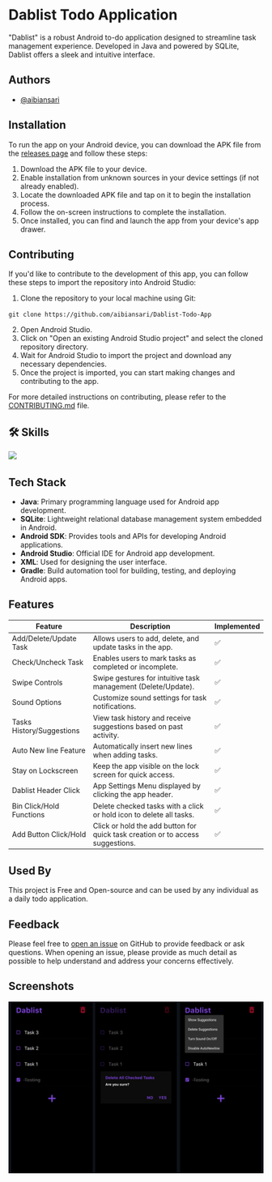
# Dablist Todo Application

"Dablist" is a robust Android to-do application designed to streamline task management experience. Developed in Java and powered by SQLite, Dablist offers a sleek and intuitive interface.


## Authors

- [@aibiansari](https://www.github.com/aibiansari)

## Installation

To run the app on your Android device, you can download the APK file from the [releases page](link-to-releases-page) and follow these steps:

1. Download the APK file to your device.
2. Enable installation from unknown sources in your device settings (if not already enabled).
3. Locate the downloaded APK file and tap on it to begin the installation process.
4. Follow the on-screen instructions to complete the installation.
5. Once installed, you can find and launch the app from your device's app drawer.
    
## Contributing

If you'd like to contribute to the development of this app, you can follow these steps to import the repository into Android Studio:

1. Clone the repository to your local machine using Git:

`git clone https://github.com/aibiansari/Dablist-Todo-App`

2. Open Android Studio.
3. Click on "Open an existing Android Studio project" and select the cloned repository directory.
4. Wait for Android Studio to import the project and download any necessary dependencies.
5. Once the project is imported, you can start making changes and contributing to the app.

For more detailed instructions on contributing, please refer to the [CONTRIBUTING.md](link-to-CONTRIBUTING.md) file.

## 🛠 Skills
<img src="https://skillicons.dev/icons?i=androidstudio,java,sqlite,atom,maven,debian,vscode,figma,svg,ai,ps,git,github,gradle," />


## Tech Stack
- **Java**: Primary programming language used for Android app development.
- **SQLite**: Lightweight relational database management system embedded in Android.
- **Android SDK**: Provides tools and APIs for developing Android applications.
- **Android Studio**: Official IDE for Android app development.
- **XML**: Used for designing the user interface.
- **Gradle**: Build automation tool for building, testing, and deploying Android apps.


## Features

| Feature                   | Description                                                                                 | Implemented |
|---------------------------|---------------------------------------------------------------------------------------------|-------------|
| Add/Delete/Update Task    | Allows users to add, delete, and update tasks in the app.                                    | ✅           |
| Check/Uncheck Task        | Enables users to mark tasks as completed or incomplete.                                      | ✅           |
| Swipe Controls            | Swipe gestures for intuitive task management (Delete/Update).                                                | ✅           |
| Sound Options             | Customize sound settings for task notifications.                                              | ✅           |
| Tasks History/Suggestions | View task history and receive suggestions based on past activity.                             | ✅           |
| Auto New line Feature     | Automatically insert new lines when adding tasks.                                             | ✅           |
| Stay on Lockscreen        | Keep the app visible on the lock screen for quick access.                                     | ✅           |
| Dablist Header Click      | App Settings Menu displayed by clicking the app header.                                           | ✅           |
| Bin Click/Hold Functions | Delete checked tasks with a click or hold icon to delete all tasks.                                    | ✅           |
| Add Button Click/Hold     | Click or hold the add button for quick task creation or to access suggestions.                | ✅           |






## Used By

This project is Free and Open-source and can be used by any individual as a daily todo application.


## Feedback

Please feel free to [open an issue](https://github.com/aibiansari/Dablist-Todo-App/issues) on GitHub to provide feedback or ask questions. When opening an issue, please provide as much detail as possible to help understand and address your concerns effectively.
## Screenshots

![Screens](/screens.jpg)


